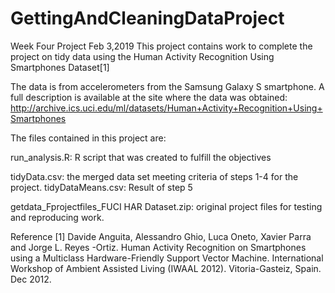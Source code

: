 # GettingAndCleaningDataProject
Week Four Project          Feb 3,2019
This project contains work to complete the project on tidy data using the Human Activity Recognition Using Smartphones Dataset[1]

The data is from accelerometers from the Samsung Galaxy S smartphone. 
A full description is available at the site where the data was obtained:
http://archive.ics.uci.edu/ml/datasets/Human+Activity+Recognition+Using+Smartphones

The files contained in this project are: 

run_analysis.R: R script that was created to fulfill the objectives

tidyData.csv: the merged data set meeting criteria of steps 1-4 for the project.
tidyDataMeans.csv: Result of step 5

getdata_Fprojectfiles_FUCI HAR Dataset.zip: original project files for testing and reproducing work.

Reference
[1] Davide Anguita, Alessandro Ghio, Luca Oneto, Xavier Parra and Jorge L. Reyes
-Ortiz. Human Activity Recognition on Smartphones using a Multiclass 
Hardware-Friendly Support Vector Machine. International Workshop of Ambient 
Assisted Living (IWAAL 2012). Vitoria-Gasteiz, Spain. Dec 2012.
